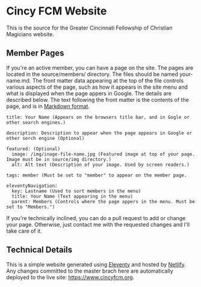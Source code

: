# Cincy FCM Website
This is the source for the Greater Cincinnati Fellowship of Christian Magicians website.

## Member Pages
If you're an active member, you can have a page on the site. The pages are located in the source/members/ directory. The files should be named your-name.md. The front matter data appearing at the top of the file controls various aspects of the page, such as how it appears in the site menu and what is displayed when the page appers in Google. The details are described below. The text following the front matter is the contents of the page, and is in [Markdown format](https://www.markdownguide.org/cheat-sheet/).

    title: Your Name (Appears on the browsers title bar, and in Gogle or other search engines.)

    description: Description to appear when the page appears in Google or other serch engine (Optional)
    
    featured: (Optional)
      image: /img/inage-file-name.jpg (Featured image at top of your page. Image must be in source/img directory.)
      alt: Alt text (Description of your image. Used by screen readers.)
    
    tags: member (Must be set to "member" to appear on the member page.
    
    eleventyNavigation:
      key: Lastname (Used to sort members in the menu)
      title: Your Name (Text appearing in the menu)
      parent: Members (Controls where the page appers in the menu. Must be set to "Members.")

If you're technically inclined, you can do a pull request to add or change your page. Otherwise,
just contact me with the requested changes and I'll take care of it.

## Technical Details
This is a simple website generated using [Eleventy](https://www.11ty.dev/) and hosted by [Netlify](https://www.netlify.com/). Any changes committed to the master brach here are automatically deployed to the live site: <https://www.cincyfcm.org>.
